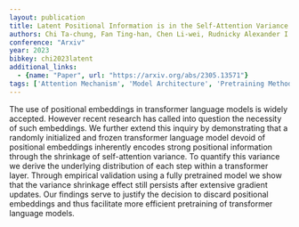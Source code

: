 ```yaml
---
layout: publication
title: Latent Positional Information is in the Self-Attention Variance of Transformer Language Models Without Positional Embeddings
authors: Chi Ta-chung, Fan Ting-han, Chen Li-wei, Rudnicky Alexander I., Ramadge Peter J.
conference: "Arxiv"
year: 2023
bibkey: chi2023latent
additional_links:
  - {name: "Paper", url: "https://arxiv.org/abs/2305.13571"}
tags: ['Attention Mechanism', 'Model Architecture', 'Pretraining Methods', 'Reinforcement Learning', 'Training Techniques', 'Transformer']
---
```

The use of positional embeddings in transformer language models is widely accepted. However recent research has called into question the necessity of such embeddings. We further extend this inquiry by demonstrating that a randomly initialized and frozen transformer language model devoid of positional embeddings inherently encodes strong positional information through the shrinkage of self-attention variance. To quantify this variance we derive the underlying distribution of each step within a transformer layer. Through empirical validation using a fully pretrained model we show that the variance shrinkage effect still persists after extensive gradient updates. Our findings serve to justify the decision to discard positional embeddings and thus facilitate more efficient pretraining of transformer language models.
